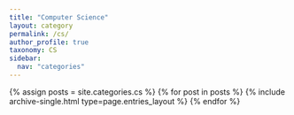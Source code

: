 ```yaml
---
title: "Computer Science"
layout: category
permalink: /cs/
author_profile: true
taxonomy: CS
sidebar:
  nav: "categories"
---
```


{% assign posts = site.categories.cs %}
{% for post in posts %} {% include archive-single.html type=page.entries_layout %} {% endfor %}